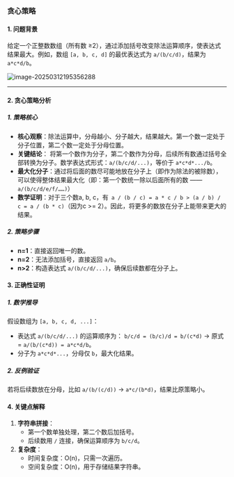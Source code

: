 ### 贪心策略

#### 1. 问题背景

给定一个正整数数组（所有数 ≥2），通过添加括号改变除法运算顺序，使表达式结果最大。例如，数组 `[a, b, c, d]` 的最优表达式为 `a/(b/c/d)`，结果为 `a*c*d/b`。

![image-20250312195356288](https://cdn.jsdelivr.net/gh/huangcancan-xbc/Drawing-bed@master/Algorithm/20250312195356379.png)

---

#### 2. 贪心策略分析

##### 1. 策略核心

- **核心观察**：除法运算中，分母越小、分子越大，结果越大。第一个数一定处于分子位置，第二个数一定处于分母位置。
- **关键结论**：
  将第一个数作为分子，第二个数作为分母，后续所有数通过括号全部转换为分子。数学表达式形式：`a/(b/c/d/...)`，等价于 `a*c*d*.../b`。
- **最大化分子**：通过将后面的数尽可能地放在分子上（即作为除法的被除数），可以使得整体结果最大化（即：第一个数统一除以后面所有的数 —— `a/(b/c/d/e/f/……)`）
- **数学证明**：对于三个数a, b, c，有` a / (b / c) = a * c / b > (a / b) / c = a / (b * c)`（因为c >= 2）。因此，将更多的数放在分子上能带来更大的结果。

##### 2. 策略步骤

-   **n=1**：直接返回唯一的数。
-   **n=2**：无法添加括号，直接返回 `a/b`。
-   **n>2**：构造表达式 `a/(b/c/d/...)`，确保后续数都在分子上。

#### 3. 正确性证明

##### 1. 数学推导

假设数组为 `[a, b, c, d, ...]`：
- 表达式 `a/(b/c/d/...)` 的运算顺序为：
  `b/c/d = (b/c)/d = b/(c*d)` → 原式 = `a/(b/(c*d)) = a*c*d/b`。
- 分子为 `a*c*d*...`，分母仅 `b`，最大化结果。

##### 2. 反例验证

若将后续数放在分母，比如 `a/(b/(c/d))` → `a*c/(b*d)`，结果比原策略小。

#### 4. 关键点解释

1. **字符串拼接**：  
   - 第一个数单独处理，第二个数后加括号。
   - 后续数用 `/` 连接，确保运算顺序为 `b/c/d`。
2. **复杂度**：  
   - 时间复杂度：O(n)，只需一次遍历。
   - 空间复杂度：O(n)，用于存储结果字符串。
